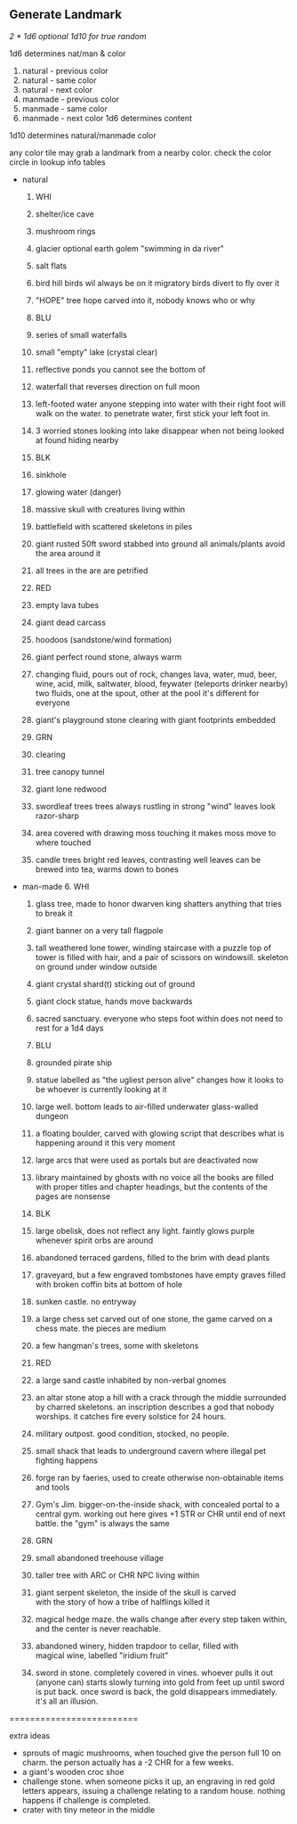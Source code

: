 

## Generate Landmark

_2 * 1d6_
_optional 1d10 for true random_

1d6 determines nat/man & color
1. natural - previous color
2. natural - same color
3. natural - next color
4. manmade - previous color
5. manmade - same color
6. manmade - next color 
1d6 determines content

1d10 determines natural/manmade color

any color tile may grab a landmark from a nearby color.
check the color circle in lookup info tables

* natural
  1. WHI
    1. shelter/ice cave
    2. mushroom rings
    3. glacier
        optional earth golem "swimming in da river"
    4. salt flats
    5. bird hill
      birds wil always be on it
      migratory birds divert to fly over it
    6. "HOPE" tree
        hope carved into it, nobody knows who or why
  
  2. BLU
    1. series of small waterfalls
    2. small "empty" lake (crystal clear)
    3. reflective ponds you cannot see the bottom of
    4. waterfall that reverses direction on full moon
    5. left-footed water
        anyone stepping into water with their right foot
        will walk on the water. to penetrate water, first
        stick your left foot in.
    6. 3 worried stones looking into lake
        disappear when not being looked at
        found hiding nearby

  3. BLK
    1. sinkhole
    2. glowing water (danger)
    3. massive skull with creatures living within
    4. battlefield with scattered skeletons in piles
    5. giant rusted 50ft sword stabbed into ground
        all animals/plants avoid the area around it
    6. all trees in the are are petrified

  4. RED
    1. empty lava tubes
    2. giant dead carcass
    3. hoodoos (sandstone/wind formation)
    4. giant perfect round stone, always warm
    5. changing fluid, pours out of rock, changes
        lava, water, mud, beer, wine, acid, milk, saltwater, blood, feywater (teleports drinker nearby)
        two fluids, one at the spout, other at the pool
        it's different for everyone
    6. giant's playground
        stone clearing with giant footprints embedded

  5. GRN
    1. clearing
    2. tree canopy tunnel
    3. giant lone redwood
    4. swordleaf trees
        trees always rustling in  strong "wind"
        leaves look razor-sharp
    5. area covered with drawing moss
        touching it makes moss move to where touched
    6. candle trees
        bright red leaves, contrasting well
        leaves can be brewed into tea, warms down to bones

* man-made
  6. WHI
    1. glass tree, made to honor dwarven king
        shatters anything that tries to break it
    2. giant banner on a very tall flagpole
    3. tall weathered lone tower, winding staircase with a puzzle
        top of tower is filled with hair, and a pair of scissors on windowsill. skeleton on ground under window outside
    4. giant crystal shard(t) sticking out of ground
    5. giant clock statue, hands move backwards
    6. sacred sanctuary. everyone who steps foot within does not 
        need to rest for a 1d4 days

  7. BLU
    1. grounded pirate ship
    2. statue labelled as "the ugliest person alive"
        changes how it looks to be whoever is currently looking at it
    3. large well. bottom leads to air-filled underwater 
        glass-walled dungeon
    4. a floating boulder, carved with glowing script
        that describes what is happening around it this very moment
    5. large arcs that were used as portals but are deactivated now
    6. library maintained by ghosts with no voice
        all the books are filled with proper titles and chapter
        headings, but the contents of the pages are nonsense

  8. BLK
    1. large obelisk, does not reflect any light. 
        faintly glows purple whenever spirit orbs are around
    2. abandoned terraced gardens, filled to the brim with dead 
        plants
    3. graveyard, but a few engraved tombstones have empty graves
        filled with broken coffin bits at bottom of hole
    4. sunken castle. no entryway
    5. a large chess set carved out of one stone, the game carved
        on a chess mate. the pieces are medium
    6. a few hangman's trees, some with skeletons

  9. RED
    1. a large sand castle inhabited by non-verbal gnomes
    2. an altar stone atop a hill with a crack through the middle
        surrounded by charred skeletons. an inscription describes
        a god that nobody worships. it catches fire every solstice
        for 24 hours.
    3. military outpost. good condition, stocked, no people.
    4. small shack that leads to underground cavern where illegal 
        pet fighting happens
    5. forge ran by faeries, used to create otherwise 
        non-obtainable items and tools
    6. Gym's Jim. bigger-on-the-inside shack, with concealed 
        portal to a central gym. working out here gives +1 STR or CHR until end of next battle. the "gym" is always the same

  10. GRN
    1. small abandoned treehouse village
    2. taller tree with ARC or CHR NPC living within
    3. giant serpent skeleton, the inside of the skull is carved   
        with the story of how a tribe of halflings killed it
    4. magical hedge maze. the walls change after every step taken 
        within, and the center is never reachable.
    5. abandoned winery, hidden trapdoor to cellar, filled with   
        magical wine, labelled "iridium fruit"
    6. sword in stone. completely covered in vines. whoever pulls 
        it out (anyone can) starts slowly turning into gold from feet up until sword is put back. once sword is back, the gold disappears immediately. it's all an illusion.



=========================

extra ideas

* sprouts of magic mushrooms, when touched give the person 
  full 10 on charm. the person actually has a -2 CHR for a few weeks.
* a giant's wooden croc shoe
* challenge stone. when someone picks it up, an engraving in red 
  gold letters appears, issuing a challenge relating to a random house. nothing happens if challenge is completed. 
* crater with tiny meteor in the middle